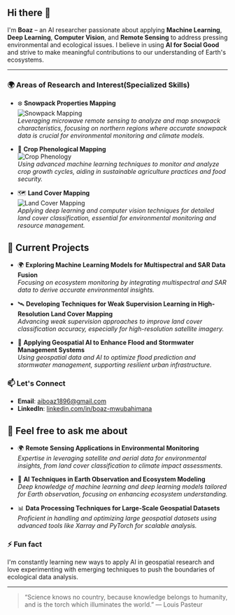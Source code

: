 ## Hi there 👋

I'm **Boaz** – an AI researcher passionate about applying **Machine Learning**, **Deep Learning**, **Computer Vision**, and **Remote Sensing** to address pressing environmental and ecological issues. I believe in using **AI for Social Good** and strive to make meaningful contributions to our understanding of Earth's ecosystems.

---

### 🌍 Areas of Research and Interest(Specialized Skills)

- ❄️ **Snowpack Properties Mapping**  
  ![Snowpack Mapping](https://img.shields.io/badge/Snowpack%20Mapping-007ACC?style=for-the-badge&logo=snowflake&logoColor=white)  
  *Leveraging microwave remote sensing to analyze and map snowpack characteristics, focusing on northern regions where accurate snowpack data is crucial for environmental monitoring and climate models.*

- 🌾 **Crop Phenological Mapping**  
  ![Crop Phenology](https://img.shields.io/badge/Crop%20Phenology%20Mapping-34A853?style=for-the-badge&logo=leaf&logoColor=white)  
  *Using advanced machine learning techniques to monitor and analyze crop growth cycles, aiding in sustainable agriculture practices and food security.*

- 🗺️ **Land Cover Mapping**  
  ![Land Cover Mapping](https://img.shields.io/badge/Land%20Cover%20Mapping-FF5722?style=for-the-badge&logo=map&logoColor=white)  
  *Applying deep learning and computer vision techniques for detailed land cover classification, essential for environmental monitoring and resource management.*


## 🔭 Current Projects

- 🌍 **Exploring Machine Learning Models for Multispectral and SAR Data Fusion**  
   *Focusing on ecosystem monitoring by integrating multispectral and SAR data to derive accurate environmental insights.*

- 🛰️ **Developing Techniques for Weak Supervision Learning in High-Resolution Land Cover Mapping**  
   *Advancing weak supervision approaches to improve land cover classification accuracy, especially for high-resolution satellite imagery.*

- 🌊 **Applying Geospatial AI to Enhance Flood and Stormwater Management Systems**  
   *Using geospatial data and AI to optimize flood prediction and stormwater management, supporting resilient urban infrastructure.*


### 📫 Let's Connect
- **Email**: [aiboaz1896@gmail.com](mailto:aiboaz1896@gmail.com)
- **LinkedIn**: [linkedin.com/in/boaz-mwubahimana](https://www.linkedin.com/in/boaz-mwubahimana/)

## 💬 Feel free to ask me about

- 🌍 **Remote Sensing Applications in Environmental Monitoring**  
   *Expertise in leveraging satellite and aerial data for environmental insights, from land cover classification to climate impact assessments.*

- 🤖 **AI Techniques in Earth Observation and Ecosystem Modeling**  
   *Deep knowledge of machine learning and deep learning models tailored for Earth observation, focusing on enhancing ecosystem understanding.*

- 📊 **Data Processing Techniques for Large-Scale Geospatial Datasets**  
   *Proficient in handling and optimizing large geospatial datasets using advanced tools like Xarray and PyTorch for scalable analysis.*

### ⚡ Fun fact
I'm constantly learning new ways to apply AI in geospatial research and love experimenting with emerging techniques to push the boundaries of ecological data analysis.

---

> “Science knows no country, because knowledge belongs to humanity, and is the torch which illuminates the world.” — Louis Pasteur

